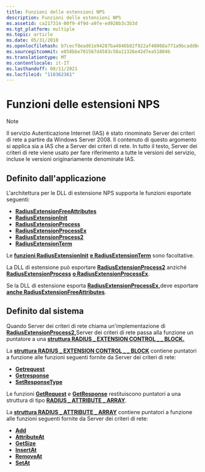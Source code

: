 ```yaml
---
title: Funzioni delle estensioni NPS
description: Funzioni delle estensioni NPS
ms.assetid: ca217314-00f9-4f9d-a9fe-ed928b3c3b3d
ms.tgt_platform: multiple
ms.topic: article
ms.date: 05/31/2018
ms.openlocfilehash: b7cecf8ead61e94287ba4846b82f922af40068a771a9bcadd8ccb51693709c17
ms.sourcegitcommit: e858bbe701567d4583c50a11326e42d7ea51804b
ms.translationtype: MT
ms.contentlocale: it-IT
ms.lasthandoff: 08/11/2021
ms.locfileid: "118362361"
---
```

# <a name="nps-extensions-functions"></a>Funzioni delle estensioni NPS

> [!Note]  
> Il servizio Autenticazione Internet (IAS) è stato rinominato Server dei criteri di rete a partire da Windows Server 2008. Il contenuto di questo argomento si applica sia a IAS che a Server dei criteri di rete. In tutto il testo, Server dei criteri di rete viene usato per fare riferimento a tutte le versioni del servizio, incluse le versioni originariamente denominate IAS.

 

## <a name="application-defined"></a>Definito dall'applicazione

L'architettura per le DLL di estensione NPS supporta le funzioni esportate seguenti:

-   [**RadiusExtensionFreeAttributes**](/windows/desktop/api/authif/nc-authif-pradius_extension_free_attributes)
-   [**RadiusExtensionInit**](/windows/desktop/api/authif/nc-authif-pradius_extension_init)
-   [**RadiusExtensionProcess**](/windows/desktop/api/authif/nc-authif-pradius_extension_process)
-   [**RadiusExtensionProcessEx**](/windows/desktop/api/authif/nc-authif-pradius_extension_process_ex)
-   [**RadiusExtensionProcess2**](/windows/desktop/api/authif/nc-authif-pradius_extension_process_2)
-   [**RadiusExtensionTerm**](/windows/desktop/api/authif/nc-authif-pradius_extension_term)

Le [**funzioni RadiusExtensionInit**](/windows/desktop/api/authif/nc-authif-pradius_extension_init) [**e RadiusExtensionTerm**](/windows/desktop/api/authif/nc-authif-pradius_extension_term) sono facoltative.

La DLL di estensione può esportare [**RadiusExtensionProcess2**](/windows/desktop/api/authif/nc-authif-pradius_extension_process_2) anziché [**RadiusExtensionProcess**](/windows/desktop/api/authif/nc-authif-pradius_extension_process) [**o RadiusExtensionProcessEx**](/windows/desktop/api/authif/nc-authif-pradius_extension_process_ex).

Se la DLL di estensione esporta [**RadiusExtensionProcessEx,**](/windows/desktop/api/authif/nc-authif-pradius_extension_process_ex)deve esportare [**anche RadiusExtensionFreeAttributes**](/windows/desktop/api/authif/nc-authif-pradius_extension_free_attributes).

## <a name="system-defined"></a>Definito dal sistema

Quando Server dei criteri di rete chiama un'implementazione di [**RadiusExtensionProcess2,**](/windows/desktop/api/authif/nc-authif-pradius_extension_process_2)Server dei criteri di rete passa alla funzione un puntatore a una [**struttura RADIUS \_ EXTENSION CONTROL \_ \_ BLOCK.**](/windows/desktop/api/authif/ns-authif-radius_extension_control_block)

La [**struttura RADIUS \_ EXTENSION CONTROL \_ \_ BLOCK**](/windows/desktop/api/authif/ns-authif-radius_extension_control_block) contiene puntatori a funzione alle funzioni seguenti fornite da Server dei criteri di rete:

-   [**Getrequest**](/previous-versions/ms688263(v=vs.85))
-   [**Getresponse**](/previous-versions/ms688270(v=vs.85))
-   [**SetResponseType**](/previous-versions/ms688462(v=vs.85))

Le funzioni [**GetRequest**](/previous-versions/ms688263(v=vs.85)) e [**GetResponse**](/previous-versions/ms688270(v=vs.85)) restituiscono puntatori a una struttura di tipo [**RADIUS \_ ATTRIBUTE \_ ARRAY**](/windows/desktop/api/authif/ns-authif-radius_attribute_array).

La [**struttura RADIUS \_ ATTRIBUTE \_ ARRAY**](/windows/desktop/api/authif/ns-authif-radius_attribute_array) contiene puntatori a funzione alle funzioni seguenti fornite da Server dei criteri di rete:

-   [**Add**](/previous-versions/ms688246(v=vs.85))
-   [**AttributeAt**](/previous-versions/ms688253(v=vs.85))
-   [**GetSize**](/previous-versions/ms688277(v=vs.85))
-   [**InsertAt**](/previous-versions/ms688296(v=vs.85))
-   [**RemoveAt**](/previous-versions/ms688452(v=vs.85))
-   [**SetAt**](/previous-versions/ms688456(v=vs.85))

 

 